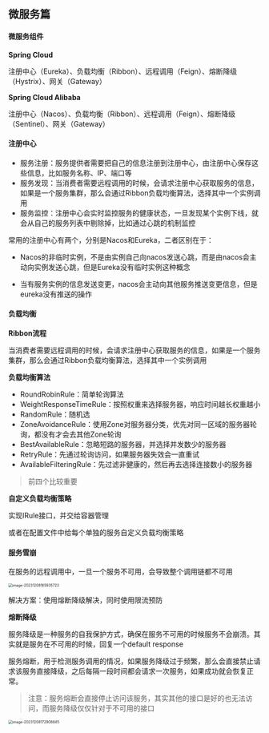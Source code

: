 ## 微服务篇

#### 微服务组件

**Spring Cloud**

注册中心（Eureka）、负载均衡（Ribbon）、远程调用（Feign）、熔断降级（Hystrix）、网关（Gateway）

**Spring Cloud Alibaba**

注册中心（Nacos）、负载均衡（Ribbon）、远程调用（Feign）、熔断降级（Sentinel）、网关（Gateway）



#### 注册中心

* 服务注册：服务提供者需要把自己的信息注册到注册中心，由注册中心保存这些信息，比如服务名称、IP、端口等
* 服务发现：当消费者需要远程调用的时候，会请求注册中心获取服务的信息，如果是一个服务集群，那么会通过Ribbon负载均衡算法，选择其中一个实例调用
* 服务监控：注册中心会实时监控服务的健康状态，一旦发现某个实例下线，就会从自己的服务列表中剔除掉，比如通过心跳的机制监控

常用的注册中心有两个，分别是Nacos和Eureka，二者区别在于：

* Nacos的非临时实例，不是由实例自己向nacos发送心跳，而是由nacos会主动向实例发送心跳，但是Eureka没有临时实例这种概念

* 当有服务实例的信息发送变更，nacos会主动向其他服务推送变更信息，但是eureka没有推送的操作



#### 负载均衡

**Ribbon流程**

当消费者需要远程调用的时候，会请求注册中心获取服务的信息，如果是一个服务集群，那么会通过Ribbon负载均衡算法，选择其中一个实例调用

**负载均衡算法**

* RoundRobinRule：简单轮询算法
* WeightResponseTimeRule：按照权重来选择服务器，响应时间越长权重越小
* RandomRule：随机选
* ZoneAvoidanceRule：使用Zone对服务器分类，优先对同一区域的服务器轮询，都没有才会去其他Zone轮询
* BestAvailableRule：忽略短路的服务器，并选择并发数少的服务器
* RetryRule：先通过轮询访问，如果服务器失效会一直重试
* AvailableFilteringRule：先过滤非健康的，然后再去选择连接数小的服务器

> 前四个比较重要

**自定义负载均衡策略**

实现IRule接口，并交给容器管理

或者在配置文件中给每个单独的服务自定义负载均衡策略



#### 服务雪崩

在服务的远程调用中，一旦一个服务不可用，会导致整个调用链都不可用

<img src="http://s5cc1wj96.hd-bkt.clouddn.com/image-20231208165935723.png" alt="image-20231208165935723" style="zoom: 50%;" />

解决方案：使用熔断降级解决，同时使用限流预防

**熔断降级**

服务降级是一种服务的自我保护方式，确保在服务不可用的时候服务不会崩溃。其实就是服务在不可用的时候，回复一个default response

服务熔断，用于检测服务调用的情况，如果服务降级过于频繁，那么会直接禁止请求该服务直接降级，之后每隔一段时间都会请求一次服务，如果成功就会恢复正常。

> 注意：服务熔断会直接停止访问该服务，其实其他的接口是好的也无法访问，而服务降级仅仅针对于不可用的接口

<img src="http://s5cc1wj96.hd-bkt.clouddn.com/image-20231208172908845.png" alt="image-20231208172908845" style="zoom:50%;" />